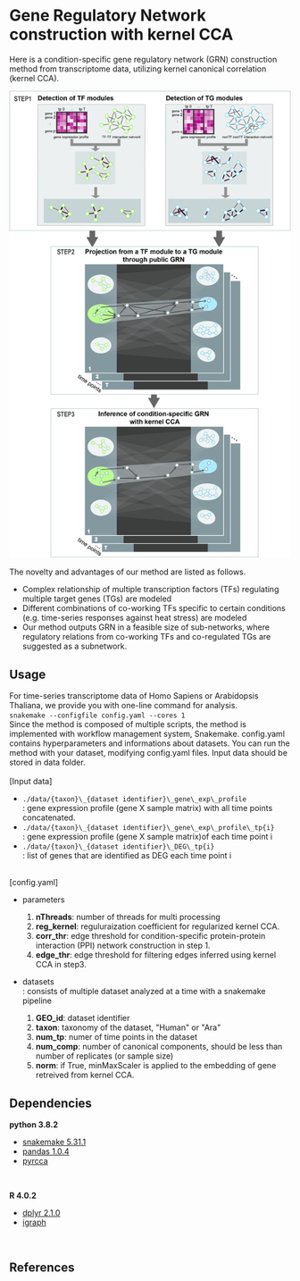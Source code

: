 # Gene Regulatory Network construction with kernel CCA
Here is a condition-specific gene regulatory network (GRN) construction method from transcriptome data, utilizing kernel canonical correlation (kernel CCA). 

![workflow](https://github.com/DabinJeong/GRN_construction_with_kernelCCA/blob/master/workflow/figN_workflow.jpg?raw=true)

The novelty and advantages of our method are listed as follows.

* Complex relationship of multiple transcription factors (TFs) regulating multiple target genes (TGs) are modeled
* Different combinations of co-working TFs specific to certain conditions (e.g. time-series responses against heat stress) are modeled
*  Our method outputs GRN in a feasible size of sub-networks, where regulatory relations from co-working TFs and co-regulated TGs are suggested as a subnetwork.

## Usage
For time-series transcriptome data of Homo Sapiens or Arabidopsis Thaliana, we provide you with one-line command for analysis. <br>
`snakemake --configfile config.yaml --cores 1` <br>
Since the method is composed of multiple scripts, the method is implemented with workflow management system, Snakemake.
config.yaml contains hyperparameters and informations about datasets. You can run the method with your dataset, modifying config.yaml files. Input data should be stored in data folder. 
<br><br>
[Input data]

* `./data/{taxon}\_{dataset identifier}\_gene\_exp\_profile`
<br>: gene expression profile (gene X sample matrix) with all time points concatenated.
* `./data/{taxon}\_{dataset identifier}\_gene\_exp\_profile\_tp{i}`
<br>: gene expression profile (gene X sample matrix)of each time point i
* `./data/{taxon}\_{dataset identifier}\_DEG\_tp{i}`
<br>: list of genes that are identified as DEG each time point i

<br>
[config.yaml]

* parameters
	1. **nThreads**: number of threads for multi processing
	2. **reg_kernel**: reguluraization coefficient for regularized kernel CCA.
	3. **corr_thr**: edge threshold for condition-specific protein-protein interaction (PPI) network construction in step 1.
	4. **edge_thr**: edge threshold for filtering edges inferred using kernel CCA in step3.
	
* datasets
<br> : consists of multiple dataset analyzed at a time with a snakemake pipeline
	1. 	**GEO_id**: dataset identifier
	2. **taxon**: taxonomy of the dataset, "Human" or "Ara"
	3. **num_tp**: numer of time points in the dataset
	4. **num_comp**: number of canonical components, should be less than number of replicates (or sample size)
	5. **norm**: if True, minMaxScaler is applied to the embedding of gene retreived from kernel CCA.


## Dependencies

**python 3.8.2**

* [snakemake 5.31.1](https://github.com/snakemake/snakemake)
* [pandas 1.0.4](https://pandas.pydata.org)
* [pyrcca](https://github.com/gallantlab/pyrcca)

<br>

**R 4.0.2**

* [dplyr 2.1.0](https://dplyr.tidyverse.org)
* [igraph](https://igraph.org/r/)

<br>

## References

